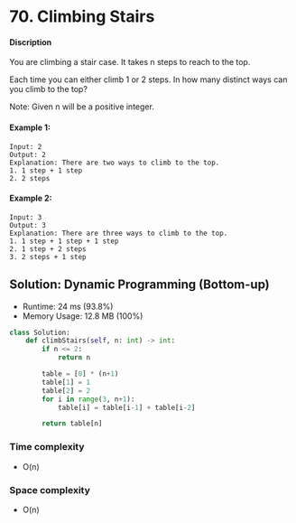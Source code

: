 # 70. Climbing Stairs

#### Discription

You are climbing a stair case. It takes n steps to reach to the top.

Each time you can either climb 1 or 2 steps. In how many distinct ways can you climb to the top?

Note: Given n will be a positive integer.

#### Example 1:

```
Input: 2
Output: 2
Explanation: There are two ways to climb to the top.
1. 1 step + 1 step
2. 2 steps
```

#### Example 2:

```
Input: 3
Output: 3
Explanation: There are three ways to climb to the top.
1. 1 step + 1 step + 1 step
2. 1 step + 2 steps
3. 2 steps + 1 step
```

## Solution: Dynamic Programming (Bottom-up)

- Runtime: 24 ms (93.8%)
- Memory Usage: 12.8 MB (100%)

```python
class Solution:
    def climbStairs(self, n: int) -> int:
        if n <= 2:
            return n

        table = [0] * (n+1)
        table[1] = 1
        table[2] = 2
        for i in range(3, n+1):
            table[i] = table[i-1] + table[i-2]

        return table[n]
```

### Time complexity

- O(n)

### Space complexity

- O(n)
